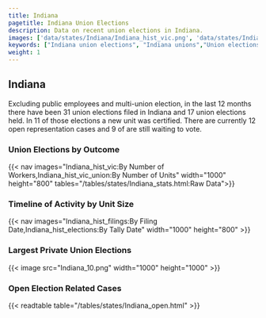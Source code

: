 ```yaml
---
title: Indiana
pagetitle: Indiana Union Elections
description: Data on recent union elections in Indiana.
images: ['data/states/Indiana/Indiana_hist_vic.png', 'data/states/Indiana/Indiana_hist_size.png', 'data/states/Indiana/Indiana_10.png']
keywords: ["Indiana union elections", "Indiana unions","Union elections"]
weight: 1
---
```

##  Indiana

Excluding public employees and multi-union election, in the last 12 months there have been 31 union elections filed in Indiana and 17 union elections held. In 11 of those elections a new unit was certified. There are currently 12 open representation cases and 9 of are still waiting to vote.

### Union Elections by Outcome
{{< nav images="Indiana_hist_vic:By Number of Workers,Indiana_hist_vic_union:By Number of Units" width="1000" height="800" tables="/tables/states/Indiana_stats.html:Raw Data">}}

### Timeline of Activity by Unit Size
{{< nav images="Indiana_hist_filings:By Filing Date,Indiana_hist_elections:By Tally Date" width="1000" height="800" >}}

### Largest Private Union Elections
{{< image src="Indiana_10.png" width="1000" height="1000"  >}}

### Open Election Related Cases
{{< readtable table="/tables/states/Indiana_open.html" >}}


